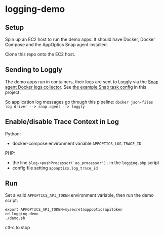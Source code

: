 # logging-demo

## Setup

Spin up an EC2 host to run the demo apps.  It should have Docker, Docker Compose and the AppOptics Snap agent installed.

Clone this repo onto the EC2 host.

## Sending to Loggly

The demo apps run in containers, their logs are sent to Loggly via the [Snap agent Docker logs collector]( https://documentation.solarwinds.com/en/success_center/loggly/content/admin/ao-integration-setup.htm#Docker). See [the example Snap task config](./task-logs-docker.yaml) in this project. 

So application log messages go through this pipeline:
```docker json-files log driver --> snap agent --> loggly```

## Enable/disable Trace Context in Log

Python:
* docker-compose environment variable `APPOPTICS_LOG_TRACE_ID`

PHP:
* the line `$log->pushProcessor('ao_processor');` in the `logging.php` script
* config file setting `appoptics.log_trace_id`

## Run

Set a valid `APPOPTICS_API_TOKEN` environment variable, then run the demo script:

```
export APPOPTICS_API_TOKEN=mysecretaoppopticsapitoken
cd logging-demo
./demo.sh
```

ctl-c to stop
